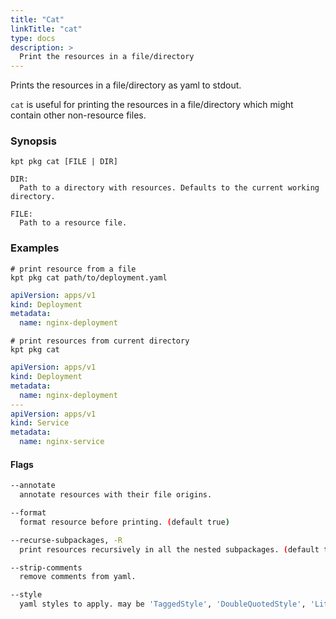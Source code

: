 ```yaml
---
title: "Cat"
linkTitle: "cat"
type: docs
description: >
  Print the resources in a file/directory
---
```


<!--mdtogo:Short
    Print the resources in a file/directory
-->

Prints the resources in a file/directory as yaml to stdout.

`cat` is useful for printing the resources in a file/directory which might
contain other non-resource files.

### Synopsis

<!--mdtogo:Long-->

```
kpt pkg cat [FILE | DIR]

DIR:
  Path to a directory with resources. Defaults to the current working directory.

FILE:
  Path to a resource file.
```

<!--mdtogo-->

### Examples

<!--mdtogo:Examples-->

```
# print resource from a file
kpt pkg cat path/to/deployment.yaml
```

```yaml
apiVersion: apps/v1
kind: Deployment
metadata:
  name: nginx-deployment
```

```
# print resources from current directory
kpt pkg cat
```

```yaml
apiVersion: apps/v1
kind: Deployment
metadata:
  name: nginx-deployment
---
apiVersion: apps/v1
kind: Service
metadata:
  name: nginx-service
```

<!--mdtogo-->

#### Flags

```sh
--annotate
  annotate resources with their file origins.

--format
  format resource before printing. (default true)

--recurse-subpackages, -R
  print resources recursively in all the nested subpackages. (default true)

--strip-comments
  remove comments from yaml.

--style
  yaml styles to apply. may be 'TaggedStyle', 'DoubleQuotedStyle', 'LiteralStyle', 'FoldedStyle', 'FlowStyle'.
```
